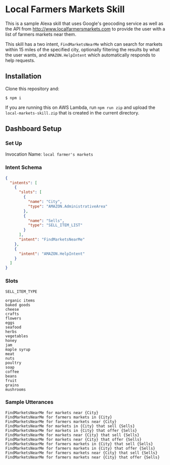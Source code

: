 # Local Farmers Markets Skill
This is a sample Alexa skill that uses Google's geocoding service as well as the API from http://www.localfarmersmarkets.com to provide the user with a list of farmers markets near them.

This skill has a two intent, `FindMarketsNearMe` which can search for markets within 15 miles of the specified city, optionally filtering the results by what the user wants, and `AMAZON.HelpIntent` which automatically responds to help requests.

## Installation

Clone this repository and:

```shell
$ npm i
```

If you are running this on AWS Lambda, run `npm run zip` and upload the `local-markets-skill.zip` that is created in the current directory.

## Dashboard Setup

### Set Up

Invocation Name: `local farmer's markets`

### Intent Schema

```json
{
  "intents": [
    {
      "slots": [
        {
          "name": "City",
          "type": "AMAZON.AdministrativeArea"
        },
        {
          "name": "Sells",
          "type": "SELL_ITEM_LIST"
        }
      ],
      "intent": "FindMarketsNearMe"
    },
    {
      "intent": "AMAZON.HelpIntent"
    }
  ]
}
```

### Slots

`SELL_ITEM_TYPE`
```
organic items
baked goods
cheese
crafts
flowers
eggs
seafood
herbs
vegetables
honey
jam
maple syrup
meat
nuts
poultry
soap
coffee
beans
fruit
grains
mushrooms
```

### Sample Utterances

```
FindMarketsNearMe for markets near {City}
FindMarketsNearMe for farmers markets in {City}
FindMarketsNearMe for farmers markets near {City}
FindMarketsNearMe for markets in {City} that sell {Sells}
FindMarketsNearMe for markets in {City} that offer {Sells}
FindMarketsNearMe for markets near {City} that sell {Sells}
FindMarketsNearMe for markets near {City} that offer {Sells}
FindMarketsNearMe for farmers markets in {City} that sell {Sells}
FindMarketsNearMe for farmers markets in {City} that offer {Sells}
FindMarketsNearMe for farmers markets near {City} that sell {Sells}
FindMarketsNearMe for farmers markets near {City} that offer {Sells}
```
